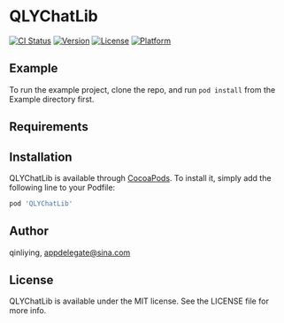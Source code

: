 # QLYChatLib

[![CI Status](https://img.shields.io/travis/qinliying/QLYChatLib.svg?style=flat)](https://travis-ci.org/qinliying/QLYChatLib)
[![Version](https://img.shields.io/cocoapods/v/QLYChatLib.svg?style=flat)](https://cocoapods.org/pods/QLYChatLib)
[![License](https://img.shields.io/cocoapods/l/QLYChatLib.svg?style=flat)](https://cocoapods.org/pods/QLYChatLib)
[![Platform](https://img.shields.io/cocoapods/p/QLYChatLib.svg?style=flat)](https://cocoapods.org/pods/QLYChatLib)

## Example

To run the example project, clone the repo, and run `pod install` from the Example directory first.

## Requirements

## Installation

QLYChatLib is available through [CocoaPods](https://cocoapods.org). To install
it, simply add the following line to your Podfile:

```ruby
pod 'QLYChatLib'
```

## Author

qinliying, appdelegate@sina.com

## License

QLYChatLib is available under the MIT license. See the LICENSE file for more info.
